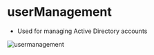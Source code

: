 # userManagement

* Used for managing Active Directory accounts

![usermanagement](https://cloud.githubusercontent.com/assets/23055989/22215042/e93d6236-e167-11e6-96ea-2cf6c9ac8808.PNG)
